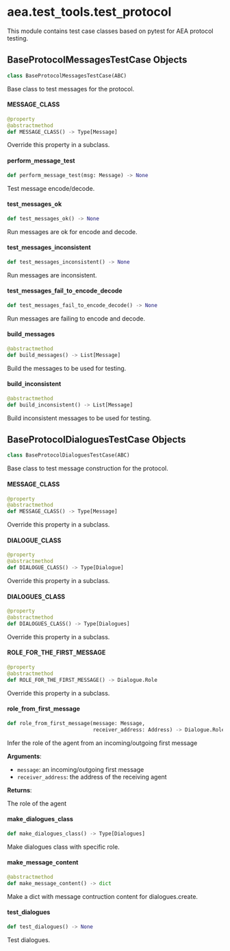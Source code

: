 <a id="aea.test_tools.test_protocol"></a>

# aea.test`_`tools.test`_`protocol

This module contains test case classes based on pytest for AEA protocol testing.

<a id="aea.test_tools.test_protocol.BaseProtocolMessagesTestCase"></a>

## BaseProtocolMessagesTestCase Objects

```python
class BaseProtocolMessagesTestCase(ABC)
```

Base class to test messages for the protocol.

<a id="aea.test_tools.test_protocol.BaseProtocolMessagesTestCase.MESSAGE_CLASS"></a>

#### MESSAGE`_`CLASS

```python
@property
@abstractmethod
def MESSAGE_CLASS() -> Type[Message]
```

Override this property in a subclass.

<a id="aea.test_tools.test_protocol.BaseProtocolMessagesTestCase.perform_message_test"></a>

#### perform`_`message`_`test

```python
def perform_message_test(msg: Message) -> None
```

Test message encode/decode.

<a id="aea.test_tools.test_protocol.BaseProtocolMessagesTestCase.test_messages_ok"></a>

#### test`_`messages`_`ok

```python
def test_messages_ok() -> None
```

Run messages are ok for encode and decode.

<a id="aea.test_tools.test_protocol.BaseProtocolMessagesTestCase.test_messages_inconsistent"></a>

#### test`_`messages`_`inconsistent

```python
def test_messages_inconsistent() -> None
```

Run messages are inconsistent.

<a id="aea.test_tools.test_protocol.BaseProtocolMessagesTestCase.test_messages_fail_to_encode_decode"></a>

#### test`_`messages`_`fail`_`to`_`encode`_`decode

```python
def test_messages_fail_to_encode_decode() -> None
```

Run messages are failing to encode and decode.

<a id="aea.test_tools.test_protocol.BaseProtocolMessagesTestCase.build_messages"></a>

#### build`_`messages

```python
@abstractmethod
def build_messages() -> List[Message]
```

Build the messages to be used for testing.

<a id="aea.test_tools.test_protocol.BaseProtocolMessagesTestCase.build_inconsistent"></a>

#### build`_`inconsistent

```python
@abstractmethod
def build_inconsistent() -> List[Message]
```

Build inconsistent messages to be used for testing.

<a id="aea.test_tools.test_protocol.BaseProtocolDialoguesTestCase"></a>

## BaseProtocolDialoguesTestCase Objects

```python
class BaseProtocolDialoguesTestCase(ABC)
```

Base class to test message construction for the protocol.

<a id="aea.test_tools.test_protocol.BaseProtocolDialoguesTestCase.MESSAGE_CLASS"></a>

#### MESSAGE`_`CLASS

```python
@property
@abstractmethod
def MESSAGE_CLASS() -> Type[Message]
```

Override this property in a subclass.

<a id="aea.test_tools.test_protocol.BaseProtocolDialoguesTestCase.DIALOGUE_CLASS"></a>

#### DIALOGUE`_`CLASS

```python
@property
@abstractmethod
def DIALOGUE_CLASS() -> Type[Dialogue]
```

Override this property in a subclass.

<a id="aea.test_tools.test_protocol.BaseProtocolDialoguesTestCase.DIALOGUES_CLASS"></a>

#### DIALOGUES`_`CLASS

```python
@property
@abstractmethod
def DIALOGUES_CLASS() -> Type[Dialogues]
```

Override this property in a subclass.

<a id="aea.test_tools.test_protocol.BaseProtocolDialoguesTestCase.ROLE_FOR_THE_FIRST_MESSAGE"></a>

#### ROLE`_`FOR`_`THE`_`FIRST`_`MESSAGE

```python
@property
@abstractmethod
def ROLE_FOR_THE_FIRST_MESSAGE() -> Dialogue.Role
```

Override this property in a subclass.

<a id="aea.test_tools.test_protocol.BaseProtocolDialoguesTestCase.role_from_first_message"></a>

#### role`_`from`_`first`_`message

```python
def role_from_first_message(message: Message,
                            receiver_address: Address) -> Dialogue.Role
```

Infer the role of the agent from an incoming/outgoing first message

**Arguments**:

- `message`: an incoming/outgoing first message
- `receiver_address`: the address of the receiving agent

**Returns**:

The role of the agent

<a id="aea.test_tools.test_protocol.BaseProtocolDialoguesTestCase.make_dialogues_class"></a>

#### make`_`dialogues`_`class

```python
def make_dialogues_class() -> Type[Dialogues]
```

Make dialogues class with specific role.

<a id="aea.test_tools.test_protocol.BaseProtocolDialoguesTestCase.make_message_content"></a>

#### make`_`message`_`content

```python
@abstractmethod
def make_message_content() -> dict
```

Make a dict with message contruction content for dialogues.create.

<a id="aea.test_tools.test_protocol.BaseProtocolDialoguesTestCase.test_dialogues"></a>

#### test`_`dialogues

```python
def test_dialogues() -> None
```

Test dialogues.

